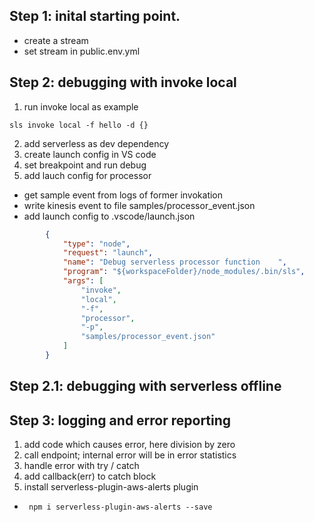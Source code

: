 ## Step 1: inital starting point.


* create a stream
* set stream in public.env.yml

## Step 2:  debugging with invoke local

1. run invoke local as example

`sls invoke local -f hello -d {}`

2. add serverless as dev dependency
3. create launch config in VS code
4. set breakpoint and run debug
5. add lauch config for processor
  * get sample event from logs of former invokation
  * write kinesis event to file samples/processor_event.json
  * add launch config to .vscode/launch.json

```json
        {
            "type": "node",
            "request": "launch",
            "name": "Debug serverless processor function    ",
            "program": "${workspaceFolder}/node_modules/.bin/sls",
            "args": [
                "invoke",
                "local",
                "-f",
                "processor",
                "-p",
                "samples/processor_event.json"
            ]
        }
```



## Step 2.1: debugging with serverless offline



## Step 3: logging and error reporting

1. add code which causes error, here division by zero
2. call endpoint; internal error will be in error statistics
3. handle error with try / catch
4. add callback(err) to catch block
5. install serverless-plugin-aws-alerts plugin
  * ` npm i serverless-plugin-aws-alerts --save`

